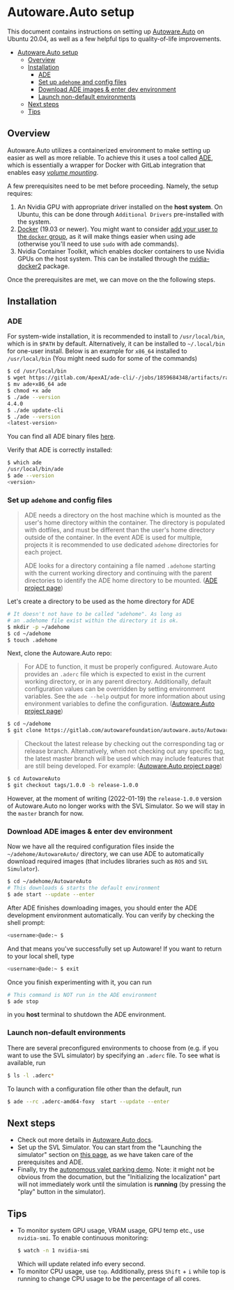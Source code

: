 # Autoware.Auto setup

This document contains instructions on setting up [Autoware.Auto](https://gitlab.com/autowarefoundation/autoware.auto/AutowareAuto) on Ubuntu 20.04, as well as a few helpful tips to quality-of-life improvements.

- [Autoware.Auto setup](#autowareauto-setup)
  - [Overview](#overview)
  - [Installation](#installation)
    - [ADE](#ade)
    - [Set up `adehome` and config files](#set-up-adehome-and-config-files)
    - [Download ADE images & enter dev environment](#download-ade-images--enter-dev-environment)
    - [Launch non-default environments](#launch-non-default-environments)
  - [Next steps](#next-steps)
  - [Tips](#tips)

## Overview

Autoware.Auto utilizes a containerized environment to make setting up easier as well as more reliable. To achieve this it uses a tool called [ADE](https://ade-cli.readthedocs.io/en/latest/), which is essentially a wrapper for Docker with GitLab integration that enables easy [*volume mounting*](https://ade-cli.readthedocs.io/en/latest/intro.html#terminology).

A few prerequisites need to be met before proceeding. Namely, the setup requires:
1. An Nvidia GPU with appropriate driver installed on the **host system**. On Ubuntu, this can be done through `Additional Drivers` pre-installed with the system.
2. [Docker](https://docs.docker.com/engine/install/ubuntu/) (19.03 or newer). You might want to consider [add your user to the `docker` group](https://docs.docker.com/engine/install/linux-postinstall/#manage-docker-as-a-non-root-user), as it will make things easier when using ade (otherwise you'll need to use `sudo` with ade commands).
3. Nvidia Container Toolkit, which enables docker containers to use Nvidia GPUs on the host system. This can be installed through the [nvidia-docker2](https://docs.nvidia.com/datacenter/cloud-native/container-toolkit/install-guide.html) package.

Once the prerequisites are met, we can move on the the following steps.

## Installation

### ADE

For system-wide installation, it is recommended to install to `/usr/local/bin`, which is in `$PATH` by default. Alternatively, it can be installed to `~/.local/bin` for one-user install. Below is an example for `x86_64` installed to `/usr/local/bin` (You might need sudo for some of the commands)
```bash
$ cd /usr/local/bin
$ wget https://gitlab.com/ApexAI/ade-cli/-/jobs/1859684348/artifacts/raw/dist/ade+x86_64
$ mv ade+x86_64 ade
$ chmod +x ade
$ ./ade --version
4.4.0
$ ./ade update-cli
$ ./ade --version
<latest-version>
```
You can find all ADE binary files [here](https://gitlab.com/ApexAI/ade-cli/-/releases).

Verify that ADE is correctly installed:
```bash
$ which ade
/usr/local/bin/ade
$ ade --version
<version>
```

### Set up `adehome` and config files

> ADE needs a directory on the host machine which is mounted as the user's home directory within the container. The directory is populated with dotfiles, and must be different than the user's home directory outside of the container. In the event ADE is used for multiple, projects it is recommended to use dedicated `adehome` directories for each project.
>
> ADE looks for a directory containing a file named `.adehome` starting with the current working directory and continuing with the parent directories to identify the ADE home directory to be mounted. ([ADE project page](https://ade-cli.readthedocs.io/en/latest/usage.html#ade-home))

Let's create a directory to be used as the home directory for ADE

```bash
# It doesn't not have to be called "adehome". As long as
# an .adehome file exist within the directory it is ok.
$ mkdir -p ~/adehome
$ cd ~/adehome
$ touch .adehome
```

Next, clone the Autoware.Auto repo:
> For ADE to function, it must be properly configured. Autoware.Auto provides an `.aderc` file which is expected to exist in the current working directory, or in any parent directory. Additionally, default configuration values can be overridden by setting environment variables. See the `ade --help` output for more information about using environment variables to define the configuration. ([Autoware.Auto project page](https://autowarefoundation.gitlab.io/autoware.auto/AutowareAuto/installation-ade.html))

```bash
$ cd ~/adehome
$ git clone https://gitlab.com/autowarefoundation/autoware.auto/AutowareAuto.git
```

> Checkout the latest release by checking out the corresponding tag or release branch. Alternatively, when not checking out any specific tag, the latest master branch will be used which may include features that are still being developed. For example: ([Autoware.Auto project page](https://autowarefoundation.gitlab.io/autoware.auto/AutowareAuto/installation-ade.html))
```bash
$ cd AutowareAuto
$ git checkout tags/1.0.0 -b release-1.0.0
```

However, at the moment of writing (2022-01-19) the `release-1.0.0` version of Autoware.Auto no longer works with the SVL Simulator. So we will stay in the `master` branch for now.

### Download ADE images & enter dev environment

Now we have all the required configuration files inside the `~/adehome/AutowareAuto/` directory, we can use ADE to automatically download required images (that includes libraries such as `ROS` and `SVL Simulator`).
```bash
$ cd ~/adehome/AutowareAuto
# This downloads & starts the default environment
$ ade start --update --enter
```

After ADE finishes downloading images, you should enter the ADE development environment automatically. You can verify by checking the shell prompt:
```bash
<username>@ade:~ $
```
And that means you've successfully set up Autoware! If you want to return to your local shell, type
```bash
<username>@ade:~ $ exit
```
Once you finish experimenting with it, you can run
```bash
# This command is NOT run in the ADE environment
$ ade stop
```
in you **host** terminal to shutdown the ADE environment.

### Launch non-default environments
There are several preconfigured environments to choose from (e.g. if you want to use the SVL simulator) by specifying an `.aderc` file. To see what is available, run

```bash
$ ls -l .aderc*
```

To launch with a configuration file other than the default, run 
```bash
$ ade --rc .aderc-amd64-foxy  start --update --enter
```

## Next steps

- Check out more details in [Autoware.Auto docs](https://autowarefoundation.gitlab.io/autoware.auto/AutowareAuto/installation-ade.html).
- Set up the SVL Simulator. You can start from the "Launching the simulator" section on [this page](https://autowarefoundation.gitlab.io/autoware.auto/AutowareAuto/lgsvl.html), as we have taken care of the prerequisites and ADE.
- Finally, try the [autonomous valet parking demo](https://autowarefoundation.gitlab.io/autoware.auto/AutowareAuto/avpdemo.html). Note: it might not be obvious from the documation, but the "Initializing the localization" part will not immediately work until the simulation is **running** (by pressing the "play" button in the simulator).

## Tips

- To monitor system GPU usage, VRAM usage, GPU temp etc., use `nvidia-smi`. To enable continuous monitoring: 
    ```bash
    $ watch -n 1 nvidia-smi
    ```
    Which will update related info every second.
- To monitor CPU usage, use `top`. Additionally, press `Shift` + `i` while top is running to change CPU usage to be the percentage of all cores.
